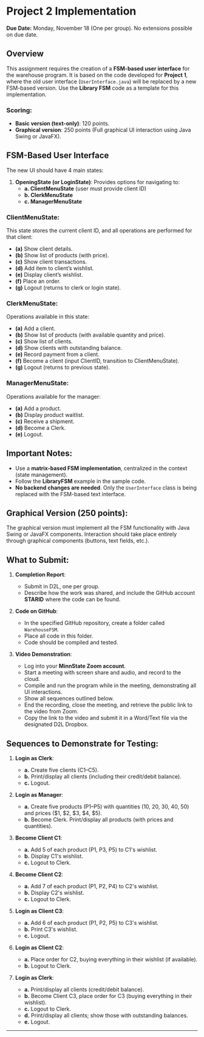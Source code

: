 # Project 2 Implementation
**Due Date:** Monday, November 18 (One per group). No extensions possible on due date.

## Overview
This assignment requires the creation of a **FSM-based user interface** for the warehouse program. It is based on the code developed for **Project 1**, where the old user interface (`UserInterface.java`) will be replaced by a new FSM-based version. Use the **Library FSM** code as a template for this implementation.

### Scoring:
- **Basic version (text-only)**: 120 points.
- **Graphical version**: 250 points (Full graphical UI interaction using Java Swing or JavaFX).

## FSM-Based User Interface

The new UI should have 4 main states: 

1. **OpeningState (or LoginState)**: Provides options for navigating to:
   - **a. ClientMenuState** (user must provide client ID)
   - **b. ClerkMenuState**
   - **c. ManagerMenuState**

### ClientMenuState:
This state stores the current client ID, and all operations are performed for that client:
- **(a)** Show client details.
- **(b)** Show list of products (with price).
- **(c)** Show client transactions.
- **(d)** Add item to client’s wishlist.
- **(e)** Display client’s wishlist.
- **(f)** Place an order.
- **(g)** Logout (returns to clerk or login state).

### ClerkMenuState:
Operations available in this state:
- **(a)** Add a client.
- **(b)** Show list of products (with available quantity and price).
- **(c)** Show list of clients.
- **(d)** Show clients with outstanding balance.
- **(e)** Record payment from a client.
- **(f)** Become a client (input ClientID, transition to ClientMenuState).
- **(g)** Logout (returns to previous state).

### ManagerMenuState:
Operations available for the manager:
- **(a)** Add a product.
- **(b)** Display product waitlist.
- **(c)** Receive a shipment.
- **(d)** Become a Clerk.
- **(e)** Logout.

## Important Notes:
- Use a **matrix-based FSM implementation**, centralized in the context (state management).
- Follow the **LibraryFSM** example in the sample code.
- **No backend changes are needed**. Only the `UserInterface` class is being replaced with the FSM-based text interface.

## Graphical Version (250 points):
The graphical version must implement all the FSM functionality with Java Swing or JavaFX components. Interaction should take place entirely through graphical components (buttons, text fields, etc.).

## What to Submit:
1. **Completion Report**: 
   - Submit in D2L, one per group.
   - Describe how the work was shared, and include the GitHub account **STARID** where the code can be found.

2. **Code on GitHub**: 
   - In the specified GitHub repository, create a folder called `WarehouseFSM`.
   - Place all code in this folder.
   - Code should be compiled and tested.

3. **Video Demonstration**:
   - Log into your **MinnState Zoom account**.
   - Start a meeting with screen share and audio, and record to the cloud.
   - Compile and run the program while in the meeting, demonstrating all UI interactions.
   - Show all sequences outlined below.
   - End the recording, close the meeting, and retrieve the public link to the video from Zoom.
   - Copy the link to the video and submit it in a Word/Text file via the designated D2L Dropbox.

## Sequences to Demonstrate for Testing:
1. **Login as Clerk**:
   - **a.** Create five clients (C1–C5).
   - **b.** Print/display all clients (including their credit/debit balance).
   - **c.** Logout.
   
2. **Login as Manager**:
   - **a.** Create five products (P1–P5) with quantities (10, 20, 30, 40, 50) and prices ($1, $2, $3, $4, $5).
   - **b.** Become Clerk. Print/display all products (with prices and quantities).
   
3. **Become Client C1**:
   - **a.** Add 5 of each product (P1, P3, P5) to C1's wishlist.
   - **b.** Display C1's wishlist.
   - **c.** Logout to Clerk.
   
4. **Become Client C2**:
   - **a.** Add 7 of each product (P1, P2, P4) to C2's wishlist.
   - **b.** Display C2's wishlist.
   - **c.** Logout to Clerk.
   
5. **Login as Client C3**:
   - **a.** Add 6 of each product (P1, P2, P5) to C3's wishlist.
   - **b.** Print C3's wishlist.
   - **c.** Logout.
   
6. **Login as Client C2**:
   - **a.** Place order for C2, buying everything in their wishlist (if available).
   - **b.** Logout to Clerk.
   
7. **Login as Clerk**:
   - **a.** Print/display all clients (credit/debit balance).
   - **b.** Become Client C3, place order for C3 (buying everything in their wishlist).
   - **c.** Logout to Clerk.
   - **d.** Print/display all clients; show those with outstanding balances.
   - **e.** Logout.

---
